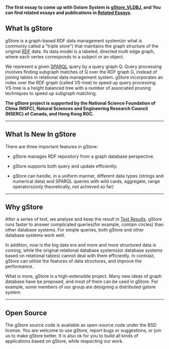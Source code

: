 **The first essay to come up with Gstore System is [gStore_VLDBJ](pdf/gStoreVLDBJ.pdf), and You can find related essays and publications in [Related Essays](ESSAY.md).**

## What Is gStore

gStore is a graph-based RDF data management system(or what is commonly called a "triple store") that maintains the graph structure of the original [RDF](http://www.w3.org/TR/rdf11-concepts/) data. Its data model is a labeled, directed multi edge graph, where each vertex corresponds to a subject or an object. 

We represent a given [SPARQL](http://www.w3.org/TR/sparql11-overview/) query by a query graph Q. Query processing involves finding subgraph matches of Q over the RDF graph G, instead of joining tables in relational data management system. gStore incorporates an index over the RDF graph (called VS-tree) to speed up query processing. VS-tree is a height balanced tree with a number of associated pruning techniques to speed up subgraph matching.

**The gStore project is supported by the National Science Foundation of China (NSFC), Natural Sciences and Engineering Research Council (NSERC) of Canada, and Hong Kong RGC.**

- - -

## What Is New In gStore

There are three important features in gStore:

- gStore manages RDF repository from a graph database perspective.

- gStore supports both query and update efficiently.

- gStore can handle, in a uniform manner, different data types (strings and numerical data) and SPARQL queries with wild cards, aggregate, range operators(only theoretically, not achieved so far)

- - -

## Why gStore

After a series of test, we analyse and keep the result in [Test Results](TEST.md). gStore runs faster to answer complicated queries(for example, contain circles) than other database systems. For simple queries, both gStore and other database systems work well. 
	
In addition, now is the big data era and more and more structured data is coming, while the original relational database systems(or database systems based on relational tables) cannot deal with them efficiently. In contrast, gStore can utilize the features of data structures, and improve the performance. 
	
What is more, gStore is a high-extensible project. Many new ideas of graph database have be proposed, and most of them can be used in gStore. For example, some members of our group are designing a distributed gstore system.

- - -

## Open Source

The gStore source code is available as open-source code under the BSD license. You are welcome to use gStore, report bugs or suggestions, or join us to make gStore better. It is also ok for you to build all kinds of applications based on gStore, while respecting our work.

